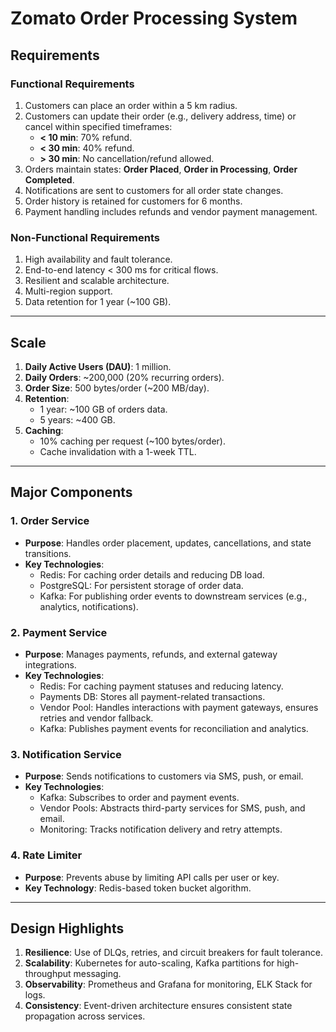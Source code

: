 # Zomato Order Processing System

## **Requirements**
### **Functional Requirements**
1. Customers can place an order within a 5 km radius.
2. Customers can update their order (e.g., delivery address, time) or cancel within specified timeframes:
   - **< 10 min**: 70% refund.
   - **< 30 min**: 40% refund.
   - **> 30 min**: No cancellation/refund allowed.
3. Orders maintain states: **Order Placed**, **Order in Processing**, **Order Completed**.
4. Notifications are sent to customers for all order state changes.
5. Order history is retained for customers for 6 months.
6. Payment handling includes refunds and vendor payment management.

### **Non-Functional Requirements**
1. High availability and fault tolerance.
2. End-to-end latency < 300 ms for critical flows.
3. Resilient and scalable architecture.
4. Multi-region support.
5. Data retention for 1 year (~100 GB). 

---

## **Scale**
1. **Daily Active Users (DAU)**: 1 million.
2. **Daily Orders**: ~200,000 (20% recurring orders).
3. **Order Size**: 500 bytes/order (~200 MB/day).
4. **Retention**:
   - 1 year: ~100 GB of orders data.
   - 5 years: ~400 GB.
5. **Caching**:
   - 10% caching per request (~100 bytes/order).
   - Cache invalidation with a 1-week TTL.

---

## **Major Components**

### **1. Order Service**
- **Purpose**: Handles order placement, updates, cancellations, and state transitions.
- **Key Technologies**:
  - Redis: For caching order details and reducing DB load.
  - PostgreSQL: For persistent storage of order data.
  - Kafka: For publishing order events to downstream services (e.g., analytics, notifications).

### **2. Payment Service**
- **Purpose**: Manages payments, refunds, and external gateway integrations.
- **Key Technologies**:
  - Redis: For caching payment statuses and reducing latency.
  - Payments DB: Stores all payment-related transactions.
  - Vendor Pool: Handles interactions with payment gateways, ensures retries and vendor fallback.
  - Kafka: Publishes payment events for reconciliation and analytics.

### **3. Notification Service**
- **Purpose**: Sends notifications to customers via SMS, push, or email.
- **Key Technologies**:
  - Kafka: Subscribes to order and payment events.
  - Vendor Pools: Abstracts third-party services for SMS, push, and email.
  - Monitoring: Tracks notification delivery and retry attempts.

### **4. Rate Limiter**
- **Purpose**: Prevents abuse by limiting API calls per user or key.
- **Key Technology**: Redis-based token bucket algorithm.

---

## **Design Highlights**
1. **Resilience**: Use of DLQs, retries, and circuit breakers for fault tolerance.
2. **Scalability**: Kubernetes for auto-scaling, Kafka partitions for high-throughput messaging.
3. **Observability**: Prometheus and Grafana for monitoring, ELK Stack for logs.
4. **Consistency**: Event-driven architecture ensures consistent state propagation across services.
